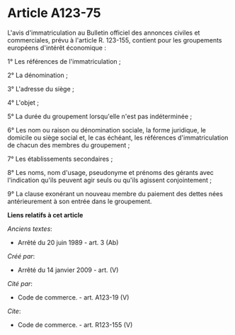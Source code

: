 # Article A123-75

L'avis d'immatriculation au Bulletin officiel des annonces civiles et commerciales, prévu à l'article R. 123-155, contient
pour les groupements européens d'intérêt économique :

1° Les références de l'immatriculation ;

2° La dénomination ; 

3° L'adresse du siège ; 

4° L'objet ; 

5° La durée du groupement lorsqu'elle n'est pas indéterminée ; 

6° Les nom ou raison ou dénomination sociale, la forme juridique, le domicile ou siège social et, le cas échéant, les
références d'immatriculation de chacun des membres du groupement ; 

7° Les établissements secondaires ; 

8° Les noms, nom d'usage, pseudonyme et prénoms des gérants avec l'indication qu'ils peuvent agir seuls ou qu'ils agissent
conjointement ; 

9° La clause exonérant un nouveau membre du paiement des dettes nées antérieurement à son entrée dans le groupement.

**Liens relatifs à cet article**

_Anciens textes_:

  - Arrêté du 20 juin 1989 - art. 3 (Ab)

_Créé par_:

  - Arrêté du 14 janvier 2009 - art. (V)

_Cité par_:

  - Code de commerce. - art. A123-19 (V)

_Cite_:

  - Code de commerce. - art. R123-155 (V)
